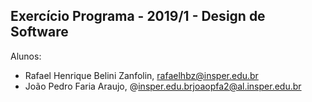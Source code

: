 ﻿Exercício Programa - 2019/1 - Design de Software
------------------------------------------------

Alunos: 
- Rafael Henrique Belini Zanfolin, rafaelhbz@insper.edu.br
- João Pedro Faria Araujo, @insper.edu.brjoaopfa2@al.insper.edu.br



